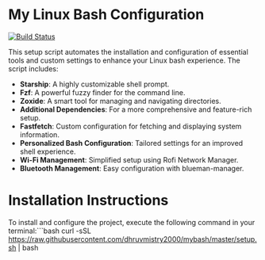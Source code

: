 # My Linux Bash Configuration

[![Build Status](https://github.com/dhruvmistry2000/mybash/actions/workflows/main.yml/badge.svg)](https://github.com/dhruvmistry2000/mybash/actions/workflows/main.yml)

This setup script automates the installation and configuration of essential tools and custom settings to enhance your Linux bash experience. The script includes:

- **Starship**: A highly customizable shell prompt.
- **Fzf**: A powerful fuzzy finder for the command line.
- **Zoxide**: A smart tool for managing and navigating directories.
- **Additional Dependencies**: For a more comprehensive and feature-rich setup.
- **Fastfetch**: Custom configuration for fetching and displaying system information.
- **Personalized Bash Configuration**: Tailored settings for an improved shell experience.
- **Wi-Fi Management**: Simplified setup using Rofi Network Manager.
- **Bluetooth Management**: Easy configuration with blueman-manager.

# Installation Instructions
To install and configure the project, execute the following command in your terminal:```bash
curl -sSL https://raw.githubusercontent.com/dhruvmistry2000/mybash/master/setup.sh | bash
```
